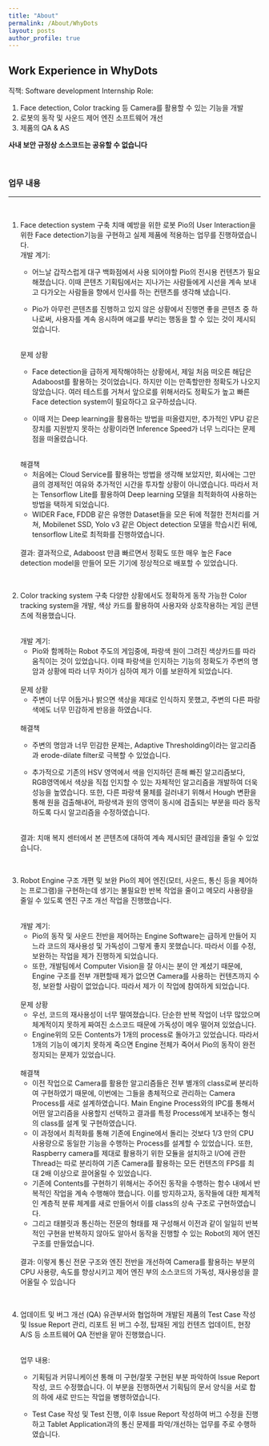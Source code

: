```yaml
---
title: "About"
permalink: /About/WhyDots
layout: posts
author_profile: true
---
```


## Work Experience in WhyDots

직책: Software development Internship
Role:

1. Face detection, Color tracking 등 Camera를 활용할 수 있는 기능을 개발
2. 로봇의 동작 및 사운드 제어 엔진 소프트웨어 개선
3. 제품의 QA & AS

**사내 보안 규정상 소스코드는 공유할 수 없습니다**

<br>

### 업무 내용
---------------------------------------------------------------------------

<br>

1. Face detection system 구축
    치매 예방을 위한 로봇 Pio의 User Interaction을 위한 Face detection기능을 구현하고 실제 제품에 적용하는 업무를 진행하였습니다.
    <br>
    개발 계기:  

    - 어느날 갑작스럽게 대구 백화점에서 사용 되어야할 Pio의 전시용 컨텐츠가 필요해졌습니다. 이때 콘텐츠 기획팀에서는 지나가는 사람들에게 시선을 계속 보내고 다가오는 사람들을 향에서 인사를 하는 컨탠츠를 생각해 냈습니다.  
    
    - Pio가 아무런 콘텐츠를 진행하고 있지 않은 상황에서 진행면 좋을 콘텐츠 중 하나로써, 사용자를 계속 응시하며 애교를 부리는 행동을 할 수 있는 것이 제시되었습니다.

    <br>
    문제 상황

    - Face detection을 급하게 제작해야하는 상황에서, 제일 처음 떠오른 해답은 Adaboost를 활용하는 것이었습니다. 하지만 이는 만족할만한 정확도가 나오지 않았습니다. 여러 테스트를 거쳐서 앞으로를 위해서라도 정확도가 높고 빠른 Face detection system이 필요하다고 요구하셨습니다.

    - 이때 저는 Deep learning을 활용하는 방법을 떠올렸지만, 추가적인 VPU 같은 장치를 지원받지 못하는 상황이라면 Inference Speed가 너무 느리다는 문제점을 떠올렸습니다.

    <br>
    해결책

    - 처음에는 Cloud Service를 활용하는 방법을 생각해 보았지만, 회사에는 그만큼의 경제적인 여유와 추가적인 시간을 투자할 상황이 아니였습니다. 따라서 저는 Tensorflow Lite를 활용하여 Deep learning 모델을 최적화하여 사용하는 방법을 택하게 되었습니다.
    - WIDER Face, FDDB 같은 유명한 Dataset들을 모은 뒤에 적절한 전처리를 거쳐, Mobilenet SSD, Yolo v3 같은 Object detection 모델을 학습시킨 뒤에, tensorflow Lite로 최적화를 진행하였습니다. 

    <br>
    결과: 결과적으로, Adaboost 만큼 빠르면서 정확도 또한 매우 높은 Face detection model을 만들어 모든 기기에 정상적으로 배포할 수 있었습니다.

<br>

2. Color tracking system 구축
    다양한 상황에서도 정확하게 동작 가능한 Color tracking system을 개발, 색상 카드를 활용하여 사용자와 상호작용하는 게임 콘텐츠에 적용했습니다.

    <br>
    개발 계기:

    - Pio와 함께하는 Robot 주도의 게임중에, 파랑색 원이 그려진 색상카드를 따라 움직이는 것이 있었습니다. 이때 파랑색을 인지하는 기능의 정확도가 주변의 명암과 상황에 따라 너무 차이가 심하여 제가 이를 보완하게 되었습니다.

    <br>
    문제 상황

    - 주변이 너무 어둡거나 밝으면 색상을 제대로 인식하지 못했고, 주변의 다른 파랑색에도 너무 민감하게 반응을 하였습니다.

    <br>
    해결책

    - 주변의 명암과 너무 민감한 문제는, Adaptive Thresholding이라는 알고리즘과 erode-dilate filter로 극복할 수 있었습니다.   

    - 추가적으로 기존의 HSV 영역에서 색을 인지하던 흔해 빠진 알고리즘보다, RGB영역에서 색상을 직접 인지할 수 있는 자체적인 알고리즘을 개발하여 더욱 성능을 높였습니다. 또한, 다른 파랑색 물체를 걸러내기 위해서 Hough 변환을 통해 원을 검출해내어, 파랑색과 원의 영역이 동시에 검출되는 부분을 따라 동작하도록 다시 알고리즘을 수정하였습니다.

    <br> 
    결과: 치매 복지 센터에서 본 콘텐츠에 대하여 계속 제시되던 클레임을 줄일 수 있었습니다.

<br>

3. Robot Engine 구조 개편 및 보완
    Pio의 제어 엔진(모터, 사운드, 통신 등을 제어하는 프로그램)을 구현하는데 생기는 불필요한 반복 작업을 줄이고 메모리 사용량을 줄일 수 있도록 엔진 구조 개선 작업을 진행했습니다.

    <br>
    개발 계기: 

    - Pio의 동작 및 사운드 전반을 제어하는 Engine Software는 급하게 만들어 지느라 코드의 재사용성 및 가독성이 그렇게 좋지 못했습니다. 따라서 이를 수정, 보완하는 작업을 제가 진행하게 되었습니다.
    - 또한, 개발팀에서 Computer Vision을 잘 아시는 분이 안 계셨기 때문에, Engine 구조를 전부 개편할때 제가 없으면  Camera를 사용하는 컨텐츠까지 수정, 보완할 사람이 없었습니다. 따라서 제가 이 작업에 참여하게 되었습니다.

    <br>
    문제 상황
    
    - 우선, 코드의 재사용성이 너무 떨여졌습니다. 단순한 반복 작업이 너무 많았으며 체계적이지 못하게 짜여진 소스코드 때문에 가독성이 메우 떨어져 있었습니다.  
    - Engine위의 모든 Contents가 1개의 process로 돌아가고 있었습니다. 따라서 1개의 기능이 예기치 못하게 죽으면 Engine 전체가 죽어서 Pio의 동작이 완전 정지되는 문제가 있었습니다.

    <br>
    해결책

    - 이전 작업으로 Camera를 활용한 알고리즘들은 전부 별개의 class로써 분리하여 구현하였기 때문에, 이번에는 그들을 총체적으로 관리하는 Camera Process를 새로 설계하였습니다. Main Engine Process와의 IPC를 통해서 어떤 알고리즘을 사용할지 선택하고 결과를 특정 Process에게 보내주는 형식의 class를 설계 및 구현하였습니다. 
    - 이 과정에서 최적화를 통해 기존에 Engine에서 돌리는 것보다 1/3 만의 CPU 사용량으로 동일한 기능을 수행하는 Process를 설계할 수 있었습니다.  또한, Raspberry camera를 제대로 활용하기 위한 모듈을 설치하고 I/O에 관한 Thread는 따로 분리하여 기존 Camera를 활용하는 모든 컨텐츠의 FPS를 최대 2배 이상으로 끌어올릴 수 있었습니다.
    - 기존에 Contents를 구현하기 위해서는 주어진 동작을 수행하는 함수 내에서 반복적인 작업을 계속 수행해야 했습니다. 이를 방지하고자, 동작들에 대한 체계적인 계층적 분류  체계를 새로 만들어서 이를 class의 상속 구조로 구현하였습니다.
    - 그리고 태블릿과 통신하는 전문의 형태를 재 구성해서 이전과 같이 일일히 반복적인 구현을 반복하지 않아도 알아서 동작을 진행할 수 있는 Robot의 제어 엔진 구조를 만들었습니다.

    <br>
    결과: 이렇게 통신 전문 구조와 엔진 전반을 개선하여 Camera를 활용하는 부분의 CPU 사용량, 속도를 향상시키고 제어 엔진 부의 소스코드의  가독성, 재사용성을 끌어올릴 수 있습니다

<br>

4. 업데이트 및 버그 개선 (QA)
    유관부서와 협업하며 개발된 제품의 Test Case 작성 및 Issue Report 관리, 리포트 된 버그 수정, 탑재된 게임 컨텐츠 업데이트, 현장 A/S 등 소프트웨어 QA 전반을 맡아 진행했습니다.

    <br>
    업무 내용:

    - 기획팀과 커뮤니케이션 통해 미 구현/잘못 구현된 부분 파악하여 Issue Report 작성, 코드 수정했습니다. 이 부분을 진행하면서 기획팀의 문서 양식을 서로 합의 하에 새로 만드는 작업을 병행하였습니다. 

    - Test Case 작성 및 Test 진행, 이후 Issue Report 작성하여 버그 수정을 진행하고 Tablet Application과의 통신 문제를 파악/개선하는 업무를 주로 수행하였습니다.



